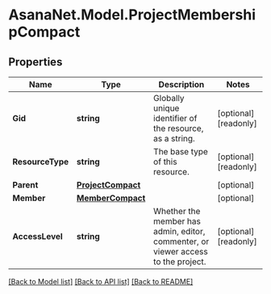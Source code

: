 # AsanaNet.Model.ProjectMembershipCompact

## Properties

Name | Type | Description | Notes
------------ | ------------- | ------------- | -------------
**Gid** | **string** | Globally unique identifier of the resource, as a string. | [optional] [readonly] 
**ResourceType** | **string** | The base type of this resource. | [optional] [readonly] 
**Parent** | [**ProjectCompact**](ProjectCompact.md) |  | [optional] 
**Member** | [**MemberCompact**](MemberCompact.md) |  | [optional] 
**AccessLevel** | **string** | Whether the member has admin, editor, commenter, or viewer access to the project. | [optional] [readonly] 

[[Back to Model list]](../README.md#documentation-for-models) [[Back to API list]](../README.md#documentation-for-api-endpoints) [[Back to README]](../README.md)

